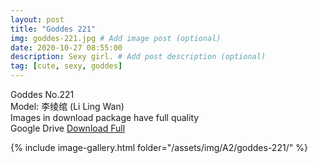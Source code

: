 ```yaml
---
layout: post
title: "Goddes 221"
img: goddes-221.jpg # Add image post (optional)
date: 2020-10-27 08:55:00
description: Sexy girl. # Add post description (optional)
tag: [cute, sexy, goddes]
---
```

Goddes No.221  
Model: 李绫绾 (Li Ling Wan)                         
Images in download package have full quality                    
Google Drive [Download Full](http://gestyy.com/erk2rU)

{% include image-gallery.html folder="/assets/img/A2/goddes-221/" %}
